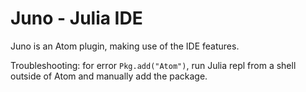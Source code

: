 # Juno - Julia IDE

Juno is an Atom plugin, making use of the IDE features.

Troubleshooting: for error `Pkg.add("Atom")`, run Julia repl from a shell outside of Atom and manually add the package.